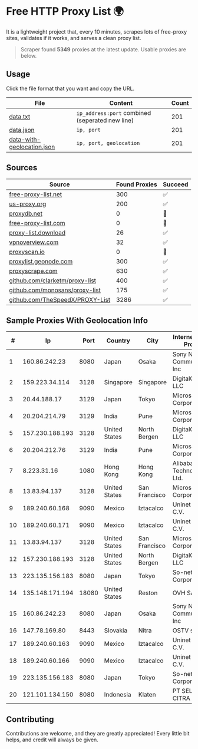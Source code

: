 
# Free HTTP Proxy List 🌍

It is a lightweight project that, every 10 minutes, scrapes lots of free-proxy sites, validates if it works, and serves a clean proxy list.


> Scraper found **5349** proxies at the latest update. Usable proxies are below.

## Usage

Click the file format that you want and copy the URL.


|File|Content|Count|
|----|-------|-----|
|[data.txt](https://raw.githubusercontent.com/themiralay/Proxy-List-World/master/data.txt)|`ip_address:port` combined (seperated new line)|201|
|[data.json](https://raw.githubusercontent.com/themiralay/Proxy-List-World/master/data.json)|`ip, port`|201|
|[data-with-geolocation.json](https://raw.githubusercontent.com/themiralay/Proxy-List-World/master/data-with-geolocation.json)|`ip, port, geolocation`|201|

## Sources

|Source|Found Proxies|Succeed|
|------|-------------|-------|
|[free-proxy-list.net](https://free-proxy-list.net)|300|✅|
|[us-proxy.org](https://www.us-proxy.org)|200|✅|
|[proxydb.net](http://proxydb.net)|0|🚫|
|[free-proxy-list.com](https://free-proxy-list.com/?page=&port=&type%5B%5D=http&type%5B%5D=https&up_time=0&search=Search)|0|🚫|
|[proxy-list.download](https://www.proxy-list.download/HTTP)|26|✅|
|[vpnoverview.com](https://vpnoverview.com/privacy/anonymous-browsing/free-proxy-servers)|32|✅|
|[proxyscan.io](https://www.proxyscan.io)|0|🚫|
|[proxylist.geonode.com](https://proxylist.geonode.com/api/proxy-list?limit=300&page=1&sort_by=lastChecked&sort_type=desc&protocols=http,https)|300|✅|
|[proxyscrape.com](https://api.proxyscrape.com/v2/?request=displayproxies&protocol=http&timeout=10000&country=all&ssl=all&anonymity=all)|630|✅|
|[github.com/clarketm/proxy-list](https://raw.githubusercontent.com/clarketm/proxy-list/master/proxy-list-raw.txt)|400|✅|
|[github.com/monosans/proxy-list](https://raw.githubusercontent.com/monosans/proxy-list/main/proxies/http.txt)|175|✅|
|[github.com/TheSpeedX/PROXY-List](https://raw.githubusercontent.com/TheSpeedX/PROXY-List/master/http.txt)|3286|✅|


## Sample Proxies With Geolocation Info

|#|Ip|Port|Country|City|Internet Service Provider|
|-|--|----|-------|----|-------------------------|
|1|160.86.242.23|8080|Japan|Osaka|Sony Network Communications Inc|
|2|159.223.34.114|3128|Singapore|Singapore|DigitalOcean, LLC|
|3|20.44.188.17|3129|Japan|Tokyo|Microsoft Corporation|
|4|20.204.214.79|3129|India|Pune|Microsoft Corporation|
|5|157.230.188.193|3128|United States|North Bergen|DigitalOcean, LLC|
|6|20.204.212.76|3129|India|Pune|Microsoft Corporation|
|7|8.223.31.16|1080|Hong Kong|Hong Kong|Alibaba (US) Technology Co., Ltd.|
|8|13.83.94.137|3128|United States|San Francisco|Microsoft Corporation|
|9|189.240.60.168|9090|Mexico|Iztacalco|Uninet S.A. de C.V.|
|10|189.240.60.171|9090|Mexico|Iztacalco|Uninet S.A. de C.V.|
|11|13.83.94.137|3128|United States|San Francisco|Microsoft Corporation|
|12|157.230.188.193|3128|United States|North Bergen|DigitalOcean, LLC|
|13|223.135.156.183|8080|Japan|Tokyo|So-net Corporation|
|14|135.148.171.194|18080|United States|Reston|OVH SAS|
|15|160.86.242.23|8080|Japan|Osaka|Sony Network Communications Inc|
|16|147.78.169.80|8443|Slovakia|Nitra|OSTV s.r.o.|
|17|189.240.60.163|9090|Mexico|Iztacalco|Uninet S.A. de C.V.|
|18|189.240.60.166|9090|Mexico|Iztacalco|Uninet S.A. de C.V.|
|19|223.135.156.183|8080|Japan|Tokyo|So-net Corporation|
|20|121.101.134.150|8080|Indonesia|Klaten|PT SELARAS CITRA TERABIT|



## Contributing

Contributions are welcome, and they are greatly appreciated! Every
little bit helps, and credit will always be given.

